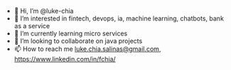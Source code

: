 - 👋 Hi, I’m @luke-chia
- 👀 I’m interested in fintech, devops, ia, machine learning, chatbots, bank as a service
- 🌱 I’m currently learning micro services
- 💞️ I’m looking to collaborate on java projects
- 📫 How to reach me luke.chia.salinas@gmail.com, https://www.linkedin.com/in/fchia/

<!---
luke-chia/luke-chia is a ✨ special ✨ repository because its `README.md` (this file) appears on your GitHub profile.
You can click the Preview link to take a look at your changes.
--->

